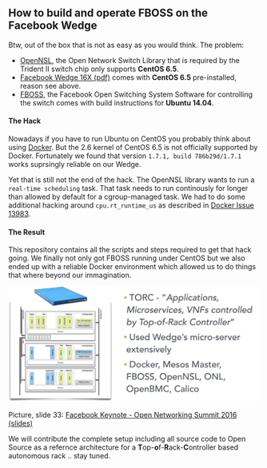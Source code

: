 ## How to build and operate FBOSS on the Facebook Wedge

Btw, out of the box that is not as easy as you would think. The problem:

- [OpenNSL][1], the Open Network Switch Library that is required by the Trident II switch chip only supports **CentOS 6.5**.
- [Facebook Wedge 16X (pdf)][2] comes with **CentOS 6.5** pre-installed, reason see above.
- [FBOSS][3], the Facebook Open Switching System Software for controlling the switch comes with build instructions for **Ubuntu 14.04**.

#### The Hack ####

Nowadays if you have to run Ubuntu on CentOS you probably think about using [Docker][4]. But the 2.6 kernel of CentOS 6.5 is not officially supported by Docker.
Fortunately we found that version `1.7.1, build 786b29d/1.7.1` works suprsingly reliable on our Wedge.

Yet that is still not the end of the hack. The OpenNSL library wants to run a `real-time scheduling` task. That task needs to run continously for longer
than allowed by default for a cgroup-managed task. We had to do some additional hacking around `cpu.rt_runtime_us` as described in [Docker Issue 13983][5].

#### The Result ####

This repository contains all the scripts and steps required to get that hack going. We finally not only got FBOSS running under CentOS but we also ended
up with a reliable Docker environment which allowed us to do things that where beyond our immagination.

![torc diagram](https://github.com/att-innovate/torc-wedge-centos-fboss/blob/master/FBOSS/docs/torc.png?raw=true)

Picture, slide 33: [Facebook Keynote - Open Networking Summit 2016 (slides)][6]

We will contribute the complete setup including all source code to Open Source as a refernce architecture for a **T**op-**o**f-**R**ack-**C**ontroller based autonomous rack .. stay tuned.

[1]: https://github.com/Broadcom-Switch/OpenNSL
[2]: http://www.edge-core.com/temp/ec_download/1602/Wedge-16X_DS_R01.pdf
[3]: https://github.com/facebook/fboss
[4]: https://www.docker.com
[5]: https://github.com/docker/docker/issues/13983
[6]: http://events.linuxfoundation.org/sites/events/files/slides/ONS-2016-fb-keynote-v3_0.pdf
